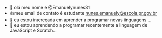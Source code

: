 - 👋 olá meu nome é @Emanuelynunes31
-  👍meu email de contato é estudante nunes.emanuely@escola.pr.gov.br
- 👀 eu estou intereçada em aprender a programar novas linguagens ...
- 🌱 eu estou aprendendo a programar recentemente a linguagem de JavaScript e Scratch...
<!---

